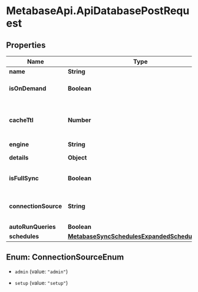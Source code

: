# MetabaseApi.ApiDatabasePostRequest

## Properties

Name | Type | Description | Notes
------------ | ------------- | ------------- | -------------
**name** | **String** |  | 
**isOnDemand** | **Boolean** |  | [optional] [default to false]
**cacheTtl** | **Number** | value must be an integer greater than zero. | [optional] 
**engine** | **String** |  | 
**details** | **Object** | Value must be a map. | 
**isFullSync** | **Boolean** |  | [optional] [default to true]
**connectionSource** | **String** |  | [optional] [default to &#39;admin&#39;]
**autoRunQueries** | **Boolean** |  | [optional] 
**schedules** | [**MetabaseSyncSchedulesExpandedSchedulesMap**](MetabaseSyncSchedulesExpandedSchedulesMap.md) |  | [optional] 



## Enum: ConnectionSourceEnum


* `admin` (value: `"admin"`)

* `setup` (value: `"setup"`)




